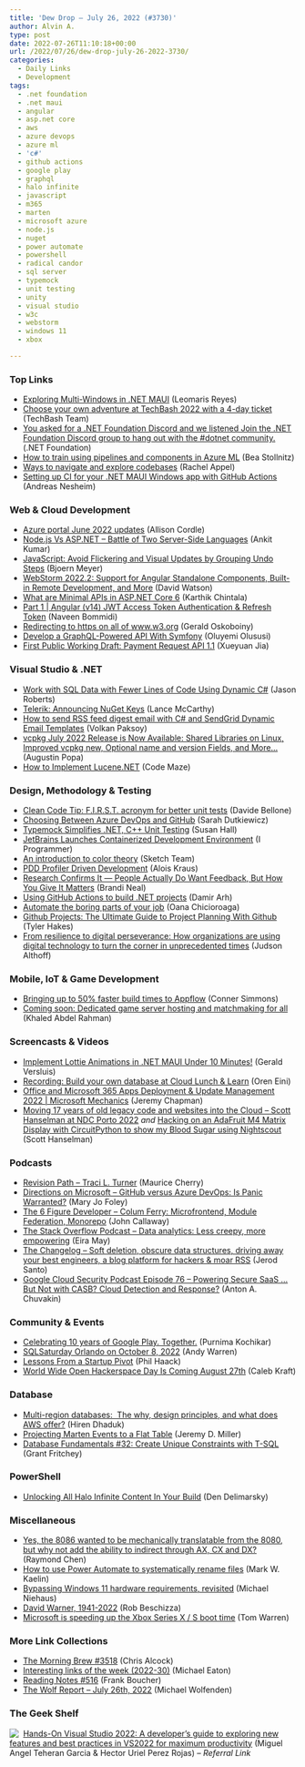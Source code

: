 ```yaml
---
title: 'Dew Drop – July 26, 2022 (#3730)'
author: Alvin A.
type: post
date: 2022-07-26T11:10:18+00:00
url: /2022/07/26/dew-drop-july-26-2022-3730/
categories:
  - Daily Links
  - Development
tags:
  - .net foundation
  - .net maui
  - angular
  - asp.net core
  - aws
  - azure devops
  - azure ml
  - 'c#'
  - github actions
  - google play
  - graphql
  - halo infinite
  - javascript
  - m365
  - marten
  - microsoft azure
  - node.js
  - nuget
  - power automate
  - powershell
  - radical candor
  - sql server
  - typemock
  - unit testing
  - unity
  - visual studio
  - w3c
  - webstorm
  - windows 11
  - xbox

---
```

### <a name="top"></a>Top Links

  * <a href="https://www.telerik.com/blogs/exploring-multi-windows-dotnet-maui" target="_blank" rel="noopener">Exploring Multi-Windows in .NET MAUI</a> (Leomaris Reyes)
  * <a href="https://mailchi.mp/techbash/choose-your-techbash-2022-workshop" target="_blank" rel="noopener">Choose your own adventure at TechBash 2022 with a 4-day ticket</a> (TechBash Team)
  * <a href="https://twitter.com/dotnetfdn/status/1551563922075000832?s=27&t=OYjWvR2EJOW4seR5oPtVwQ" target="_blank" rel="noopener">You asked for a .NET Foundation Discord and we listened Join the .NET Foundation Discord group to hang out with the #dotnet community.</a> (.NET Foundation)
  * <a href="https://bea.stollnitz.com/blog/aml-pipeline/" target="_blank" rel="noopener">How to train using pipelines and components in Azure ML</a> (Bea Stollnitz)
  * <a href="https://blog.jetbrains.com/dotnet/2022/07/25/ways-to-navigate-and-explore-codebases/" target="_blank" rel="noopener">Ways to navigate and explore codebases</a> (Rachel Appel)
  * <a href="https://www.andreasnesheim.no/setting-up-ci-for-your-net-maui-windows-app-with-github-actions/" target="_blank" rel="noopener">Setting up CI for your .NET MAUI Windows app with GitHub Actions</a> (Andreas Nesheim)

### <a name="web"></a>Web & Cloud Development

  * <a href="https://techcommunity.microsoft.com/t5/azure-governance-and-management/azure-portal-june-2022-updates/ba-p/3573261" target="_blank" rel="noopener">Azure portal June 2022 updates</a> (Allison Cordle)
  * <a href="https://simpleprogrammer.com/node-js-vs-asp-net/" target="_blank" rel="noopener">Node.js Vs ASP.NET – Battle of Two Server-Side Languages</a> (Ankit Kumar)
  * <a href="https://www.textcontrol.com/blog/2022/07/25/javascript-avoid-flickering-and-visual-updates-by-grouping-undo-steps/" target="_blank" rel="noopener">JavaScript: Avoid Flickering and Visual Updates by Grouping Undo Steps</a> (Bjoern Meyer)
  * <a href="https://blog.jetbrains.com/webstorm/2022/07/webstorm-2022-2/" target="_blank" rel="noopener">WebStorm 2022.2: Support for Angular Standalone Components, Built-in Remote Development, and More</a> (David Watson)
  * <a href="https://coderethinked.com/what-are-minimal-apis-in-asp-net-core-6/" target="_blank" rel="noopener">What are Minimal APIs in ASP.NET Core 6</a> (Karthik Chintala)
  * <a href="https://www.learmoreseekmore.com/2022/07/part-1-angular-v14-jwt-access-token-authentication-refresh-token.html" target="_blank" rel="noopener">Part 1 | Angular (v14) JWT Access Token Authentication & Refresh Token</a> (Naveen Bommidi)
  * <a href="https://www.w3.org/blog/2022/07/redirecting-to-https-on-www-w3-org/" target="_blank" rel="noopener">Redirecting to https on all of www.w3.org</a> (Gerald Oskoboiny)
  * <a href="https://www.twilio.com/blog/develop-graphql-powered-api-with-symfony" target="_blank" rel="noopener">Develop a GraphQL-Powered API With Symfony</a> (Oluyemi Olususi)
  * <a href="https://www.w3.org/blog/news/archives/9644" target="_blank" rel="noopener">First Public Working Draft: Payment Request API 1.1</a> (Xueyuan Jia)

### <a name="dotnet"></a>Visual Studio & .NET

  * <a href="http://dontcodetired.com/blog/post/Work-with-SQL-Data-with-Fewer-Lines-of-Code-Using-Dynamic-C" target="_blank" rel="noopener">Work with SQL Data with Fewer Lines of Code Using Dynamic C#</a> (Jason Roberts)
  * <a href="https://www.telerik.com/blogs/announcing-nuget-keys" target="_blank" rel="noopener">Telerik: Announcing NuGet Keys</a> (Lance McCarthy)
  * <a href="https://www.twilio.com/blog/send-rss-feed-digest-email-with-csharp-and-dynamic-email-templates" target="_blank" rel="noopener">How to send RSS feed digest email with C# and SendGrid Dynamic Email Templates</a> (Volkan Paksoy)
  * <a href="https://devblogs.microsoft.com/cppblog/vcpkg-july-2022-release-is-now-available-shared-libraries-on-linux-improved-vcpkg-new-optional-name-and-version-fields-and-more/" target="_blank" rel="noopener">vcpkg July 2022 Release is Now Available: Shared Libraries on Linux, Improved vcpkg new, Optional name and version Fields, and More…</a> (Augustin Popa)
  * <a href="https://code-maze.com/how-to-implement-lucene-dotnet/" target="_blank" rel="noopener">How to Implement Lucene.NET</a> (Code Maze)

### <a name="design"></a>Design, Methodology & Testing

  * <a href="https://www.code4it.dev/cleancodetips/f-i-r-s-t-unit-tests" target="_blank" rel="noopener">Clean Code Tip: F.I.R.S.T. acronym for better unit tests</a> (Davide Bellone)
  * <a href="https://www.sadukie.com/2022/07/25/choosing-between-azure-devops-and-github/" target="_blank" rel="noopener">Choosing Between Azure DevOps and GitHub</a> (Sarah Dutkiewicz)
  * <a href="https://thenewstack.io/typemock-simplifies-net-c-unit-testing/" target="_blank" rel="noopener">Typemock Simplifies .NET, C++ Unit Testing</a> (Susan Hall)
  * <a href="http://www.i-programmer.info/news/105-artificial-intelligence/15602-jetbrains-launches-containerized-development-environment.html" target="_blank" rel="noopener">JetBrains Launches Containerized Development Environment</a> (I Programmer)
  * <a href="https://www.sketch.com/blog/2022/07/25/introduction-to-color-theory/" target="_blank" rel="noopener">An introduction to color theory</a> (Sketch Team)
  * <a href="https://aloiskraus.wordpress.com/2022/07/25/pdd-profiler-driven-development/" target="_blank" rel="noopener">PDD Profiler Driven Development</a> (Alois Kraus)
  * <a href="https://www.radicalcandor.com/people-do-want-feedback/" target="_blank" rel="noopener">Research Confirms It — People Actually Do Want Feedback, But How You Give It Matters</a> (Brandi Neal)
  * <a href="https://www.dotnetcurry.com/ShowArticle.aspx?ID=1585" target="_blank" rel="noopener">Using GitHub Actions to build .NET projects</a> (Damir Arh)
  * <a href="https://stackoverflow.blog/2022/07/25/automate-the-boring-parts-of-your-job/" target="_blank" rel="noopener">Automate the boring parts of your job</a> (Oana Chicioroaga)
  * <a href="https://www.7pace.com/blog/github-projects" target="_blank" rel="noopener">Github Projects: The Ultimate Guide to Project Planning With Github</a> (Tyler Hakes)
  * <a href="https://blogs.microsoft.com/blog/2022/07/25/from-resilience-to-digital-perseverance-how-organizations-are-using-digital-technology-to-turn-the-corner-in-unprecedented-times/" target="_blank" rel="noopener">From resilience to digital perseverance: How organizations are using digital technology to turn the corner in unprecedented times</a> (Judson Althoff)

### <a name="mobile"></a>Mobile, IoT & Game Development

  * <a href="https://ionicframework.com/blog/bringing-up-to-50-faster-build-times-to-appflow/" target="_blank" rel="noopener">Bringing up to 50% faster build times to Appflow</a> (Conner Simmons)
  * <a href="https://blog.unity.com/games/coming-soon-dedicated-game-server-hosting-and-matchmaking-for-all" target="_blank" rel="noopener">Coming soon: Dedicated game server hosting and matchmaking for all</a> (Khaled Abdel Rahman)

### <a name="videos"></a>Screencasts & Videos

  * <a href="http://www.youtube.com/watch?v=o5X5yXdWpuc" target="_blank" rel="noopener">Implement Lottie Animations in .NET MAUI Under 10 Minutes!</a> (Gerald Versluis)
  * <a href="https://ayende.com/blog/197889-A/recording-build-your-own-database-at-cloud-lunch-learn?Key=108e5ebb-15c6-4542-a575-83e9d5942228" target="_blank" rel="noopener">Recording: Build your own database at Cloud Lunch & Learn</a> (Oren Eini)
  * <a href="http://www.youtube.com/watch?v=hP9VWX8cI3Q" target="_blank" rel="noopener">Office and Microsoft 365 Apps Deployment & Update Management 2022 | Microsoft Mechanics</a> (Jeremy Chapman)
  * <a href="http://www.youtube.com/watch?v=CVxwsskDzmU" target="_blank" rel="noopener">Moving 17 years of old legacy code and websites into the Cloud &#8211; Scott Hanselman at NDC Porto 2022</a> _and_ <a href="http://www.youtube.com/watch?v=5CmilyPrCeE" target="_blank" rel="noopener">Hacking on an AdaFruit M4 Matrix Display with CircuitPython to show my Blood Sugar using Nightscout</a> (Scott Hanselman)

### <a name="podcasts"></a>Podcasts

  * <a href="https://revisionpath.com/traci-l-turner" target="_blank" rel="noopener">Revision Path &#8211; Traci L. Turner</a> (Maurice Cherry)
  * <a href="https://www.directionsonmicrosoft.com/github-versus-azure-devops-panic-warranted" target="_blank" rel="noopener">Directions on Microsoft &#8211; GitHub versus Azure DevOps: Is Panic Warranted?</a> (Mary Jo Foley)
  * <a href="https://6figuredev.com/podcast/colum-ferry-microfrontend-module-federation-monorepo/" target="_blank" rel="noopener">The 6 Figure Developer &#8211; Colum Ferry: Microfrontend, Module Federation, Monorepo</a> (John Callaway)
  * <a href="https://stackoverflow.blog/2022/07/26/data-analytics-less-creepy-more-empowering/" target="_blank" rel="noopener">The Stack Overflow Podcast &#8211; Data analytics: Less creepy, more empowering</a> (Eira May)
  * <a href="https://changelog.com/podcast/news-2022-07-25" target="_blank" rel="noopener">The Changelog &#8211; Soft deletion, obscure data structures, driving away your best engineers, a blog platform for hackers & moar RSS</a> (Jerod Santo)
  * <a href="https://cloudsecuritypodcast.libsyn.com/ep76-powering-secure-saas-but-not-with-casb-cloud-detection-and-response" target="_blank" rel="noopener">Google Cloud Security Podcast Episode 76 &#8211; Powering Secure SaaS … But Not with CASB? Cloud Detection and Response?</a> (Anton A. Chuvakin)

### <a name="events"></a>Community & Events

  * <a href="http://android-developers.googleblog.com/2022/03/celebrating-10-years-of-google-play.html" target="_blank" rel="noopener">Celebrating 10 years of Google Play. Together.</a> (Purnima Kochikar)
  * <a href="https://www.sqlservercentral.com/blogs/sqlsaturday-orlando-on-october-8-2022" target="_blank" rel="noopener">SQLSaturday Orlando on October 8, 2022</a> (Andy Warren)
  * <a href="https://haacked.com/archive/2022/07/25/lessons-from-the-pivot/" target="_blank" rel="noopener">Lessons From a Startup Pivot</a> (Phil Haack)
  * <a href="https://makezine.com/2022/07/25/world-wide-open-hackerspace-day-is-coming-august-27th/" target="_blank" rel="noopener">World Wide Open Hackerspace Day Is Coming August 27th</a> (Caleb Kraft)

### <a name="sql"></a>Database

  * <a href="https://www.simform.com/blog/multi-region-databases/" target="_blank" rel="noopener">Multi-region databases:&nbsp; The why, design principles, and what does AWS offer?</a> (Hiren Dhaduk)
  * <a href="https://jeremydmiller.com/2022/07/25/projecting-marten-events-to-a-flat-table/" target="_blank" rel="noopener">Projecting Marten Events to a Flat Table</a> (Jeremy D. Miller)
  * <a href="https://www.sqlservercentral.com/blogs/database-fundamentals-32-create-unique-constraints-with-t-sql" target="_blank" rel="noopener">Database Fundamentals #32: Create Unique Constraints with T-SQL</a> (Grant Fritchey)

### <a name="ps"></a>PowerShell

  * <a href="https://den.dev/blog/halo-infinite-enable-all-content/" target="_blank" rel="noopener">Unlocking All Halo Infinite Content In Your Build</a> (Den Delimarsky)

### <a name="misc"></a>Miscellaneous

  * <a href="https://devblogs.microsoft.com/oldnewthing/20220725-00/?p=106889" target="_blank" rel="noopener">Yes, the 8086 wanted to be mechanically translatable from the 8080, but why not add the ability to indirect through AX, CX and DX?</a> (Raymond Chen)
  * <a href="https://www.techrepublic.com/article/rename-files-using-power-automate/" target="_blank" rel="noopener">How to use Power Automate to systematically rename files</a> (Mark W. Kaelin)
  * <a href="https://oofhours.com/2022/07/25/bypassing-windows-11-hardware-requirements-revisited/" target="_blank" rel="noopener">Bypassing Windows 11 hardware requirements, revisited</a> (Michael Niehaus)
  * <a href="https://boingboing.net/2022/07/25/david-warner-1941-2022.html" target="_blank" rel="noopener">David Warner, 1941-2022</a> (Rob Beschizza)
  * <a href="https://www.theverge.com/2022/7/25/23276997/microsoft-xbox-series-x-s-boot-time-faster-update" target="_blank" rel="noopener">Microsoft is speeding up the Xbox Series X / S boot time</a> (Tom Warren)

### <a name="links"></a>More Link Collections

  * <a href="https://blog.cwa.me.uk/2022/07/26/the-morning-brew-3518/" target="_blank" rel="noopener">The Morning Brew #3518</a> (Chris Alcock)
  * <a href="https://samestuffdifferentday.com/2022/07/25/interesting-links-of-the-week-2022-30/" target="_blank" rel="noopener">Interesting links of the week (2022-30)</a> (Michael Eaton)
  * <a href="https://www.frankysnotes.com/2022/07/reading-notes-516.html" target="_blank" rel="noopener">Reading Notes #516</a> (Frank Boucher)
  * <a href="https://michael-wolfenden.github.io/2022/07/26/july-26th-2022/" target="_blank" rel="noopener">The Wolf Report &#8211; July 26th, 2022</a> (Michael Wolfenden)

### <a name="shelf"></a>The Geek Shelf

<a href="https://www.amazon.com/Hands-Visual-Studio-2022-productivity/dp/1801810540/?tag=amavin-20" target="_blank" rel="noopener"><img decoding="async" align="left" style="margin: 0px 4px 0px 0px; border: 0px currentcolor; border-image: none; float: left; display: inline; background-image: none;" src="https://m.media-amazon.com/images/I/413SNvVkj5L._SS135_.jpg" border="0" /></a>&nbsp;<a href="https://www.amazon.com/Hands-Visual-Studio-2022-productivity/dp/1801810540/?tag=amavin-20" target="_blank" rel="noopener">Hands-On Visual Studio 2022: A developer&#8217;s guide to exploring new features and best practices in VS2022 for maximum productivity</a> (Miguel Angel Teheran Garcia & Hector Uriel Perez Rojas) _&#8211; Referral Link_